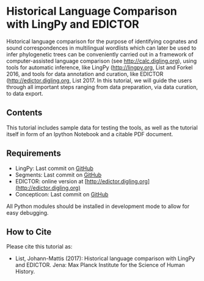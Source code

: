 # Historical Language Comparison with LingPy and EDICTOR

Historical language comparison for the purpose of identifying cognates and sound
correspondences in multilingual wordlists which can later be used to infer phylogenetic
trees can be conveniently carried out in a framework of computer-assisted language
comparison (see http://calc.digling.org), using tools for automatic inference, like LingPy
(http://lingpy.org, List and Forkel 2016, and tools for data annotation and curation, like
EDICTOR (http://edictor.digling.org, List 2017. In this tutorial, we will guide the users
through all important steps ranging from data preparation, via data curation, to data export.

## Contents

This tutorial includes sample data for testing the tools, as well as the tutorial itself in form of an Ipython Notebook and a citable PDF document. 

## Requirements
* LingPy: Last commit on [GitHub](https://github.com/lingpy/lingpy)
* Segments: Last commit on [GitHub](https://github.com/bambooforest/segments)
* EDICTOR: online version at [http://edictor.digling.org](http://edictor.digling.org)
* Concepticon: Last commit on [GitHub](https://github.com/clld/concepticon-data)

All Python modules should be installed in development mode to allow for easy debugging. 

## How to Cite

Please cite this tutorial as:

* List, Johann-Mattis (2017): Historical language comparison with LingPy and EDICTOR. Jena: Max Planck Institute for the Science of Human History. 
